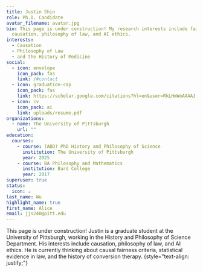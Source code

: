```yaml
---
title: Justin Shin
role: Ph.D. Candidate
avatar_filename: avatar.jpg
bio: This page is under construction! My research interests include fairness,
  causation, philosophy of law, and AI ethics.
interests:
  - Causation
  - Philosophy of Law
  - and the History of Medicine
social:
  - icon: envelope
    icon_pack: fas
    link: /#contact
  - icon: graduation-cap
    icon_pack: fas
    link: https://scholar.google.com/citations?hl=en&user=RkLHmWoAAAAJ
  - icon: cv
    icon_pack: ai
    link: uploads/resume.pdf
organizations:
  - name: The University of Pittsburgh
    url: ""
education:
  courses:
    - course: (ABD) PhD History and Philosophy of Science
      institution: The University of Pittsburgh
      year: 2025
    - course: BA Philosophy and Mathematics
      institution: Bard College
      year: 2017
superuser: true
status:
  icon: ☕️
last_name: Wu
highlight_name: true
first_name: Alice
email: jjs240@pitt.edu
---
```

This page is under construction! Justin is a graduate student at the University of Pittsburgh, working in the History and Philosophy of Science Department. His interests include causation, philosophy of law, and AI ethics. He is currently thinking about causal fairness criteria, statistical evidence in law, and the history of conversion therapy. 
{style="text-align: justify;"}